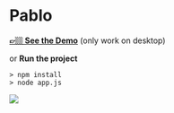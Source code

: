 # Pablo

 [**👉🏼 See the Demo**](https://pablo-interaction-design.herokuapp.com/) (only work on desktop)
 
 or **Run the project**
```=shell
> npm install
> node app.js
```

![](https://i.imgur.com/L3RK3WQ.jpg)
